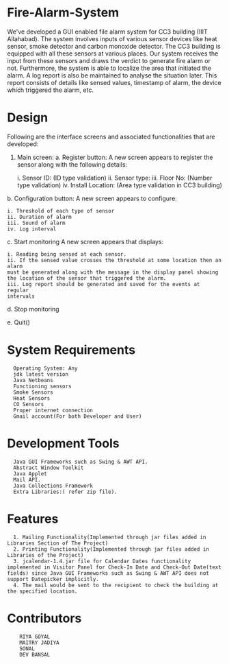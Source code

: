 # Fire-Alarm-System

We've developed a GUI enabled file alarm system for CC3 building (IIIT Allahabad). The system involves inputs of various sensor devices like heat sensor, smoke detector and carbon monoxide detector. The CC3 building is equipped with all these sensors at various places. Our system receives the input from these sensors and draws the verdict to generate fire alarm or not. Furthermore, the system is able to localize the area that initiated the alarm. A log report is also be maintained to analyse the situation later. This report consists of details like sensed values, timestamp of alarm, the device which triggered the alarm, etc.

# Design
Following are the interface screens and associated functionalities that are developed:
1. Main screen:
  a. Register button:
  A new screen appears to register the sensor along with the
  following details:
  
    i. Sensor ID: <Textfield> (ID type validation)
    ii. Sensor type: <Dropdown>
    iii. Floor No: <Textfield> (Number type validation)
    iv. Install Location: <Textfield> (Area type validation in CC3 building)
    
  b. Configuration button:
  A new screen appears to configure:
  
    i. Threshold of each type of sensor
    ii. Duration of alarm
    iii. Sound of alarm
    iv. Log interval
    
  c. Start monitoring
  A new screen appears that displays:
  
    i. Reading being sensed at each sensor.
    ii. If the sensed value crosses the threshold at some location then an alarm
    must be generated along with the message in the display panel showing
    the location of the sensor that triggered the alarm.
    iii. Log report should be generated and saved for the events at regular
    intervals
    
  d. Stop monitoring
  
  e. Quit()
  
 # System Requirements

      Operating System: Any 
      jdk latest version 
      Java Netbeans 
      Functioning sensors
      Smoke Sensors
      Heat Sensors
      CO Sensors
      Proper internet connection 
      Gmail account(For both Developer and User)


# Development Tools

      Java GUI Frameworks such as Swing & AWT API. 
      Abstract Window Toolkit 
      Java Applet 
      Mail API. 
      Java Collections Framework 
      Extra Libraries:( refer zip file).



# Features

      1. Mailing Functionality(Implemented through jar files added in Libraries Section of The Project) 
      2. Printing Functionality(Implemented through jar files added in Libraries of the Project) 
      3. jcalendar-1.4.jar file for Calendar Dates functionality implemented in Visitor Panel for Check-In Date and Check-Out Date(text fields) since Java GUI Frameworks such as Swing & AWT API does not support Datepicker implicitly. 
      4. The mail would be sent to the recipient to check the building at the specified location.
      

# Contributors

        RIYA GOYAL   
        MAITRY JADIYA 
        SONAL 
        DEV BANSAL 



